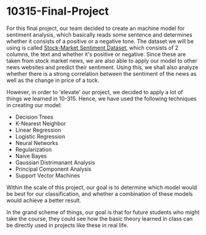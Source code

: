 # 10315-Final-Project

For this final project, our team decided to create an machine model for sentiment analysis, which basically reads some sentence and determines whether it consists of a positive or a negative tone. The dataset we will be using is called [Stock-Market Sentiment Dataset](https://www.kaggle.com/datasets/yash612/stockmarket-sentiment-dataset), which consists of 2 columns, the text and whether it's positive or negative. Since these are taken from stock market news, we are also able to apply our model to other news websites and predict their sentiment. Using this, we shall also analyze whether there is a strong correlation between the sentiment of the news as well as the change in price of a tock.

However, in order to 'elevate' our project, we decided to apply a lot of things we learned in 10-315. Hence, we have used the following techniques in creating our model:

- Decision Trees
- K-Nearest Neighbor
- Linear Regression
- Logistic Regression
- Neural Networks
- Regularization
- Naive Bayes
- Gaussian Distrimanant Analysis
- Principal Component Analysis
- Support Vector Machines

Within the scale of this project, our goal is to determine which model would be best for our classification, and whether a combination of these models would achieve a better result.

In the grand scheme of things, our goal is that for future students who might take the course, they could see how the basic theory learned in class can be directly used in projects like these in real life.

